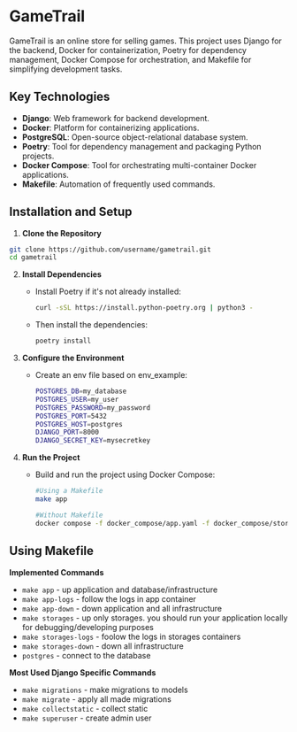 # GameTrail

GameTrail is an online store for selling games. This project uses Django for the backend, Docker for containerization, Poetry for dependency management, Docker Compose for orchestration, and Makefile for simplifying development tasks.

## Key Technologies

- **Django**: Web framework for backend development.
- **Docker**: Platform for containerizing applications.
- **PostgreSQL**: Open-source object-relational database system.
- **Poetry**: Tool for dependency management and packaging Python projects.
- **Docker Compose**: Tool for orchestrating multi-container Docker applications.
- **Makefile**: Automation of frequently used commands.

## Installation and Setup

1. **Clone the Repository**

```bash
git clone https://github.com/username/gametrail.git
cd gametrail 
```

2. **Install Dependencies**

   - Install Poetry if it's not already installed:
      ```bash
      curl -sSL https://install.python-poetry.org | python3 -
      ```
   - Then install the dependencies:
      ```bash
      poetry install
      ```
   
3. **Configure the Environment**

   - Create an env file based on env_example:
      ```bash
      POSTGRES_DB=my_database
      POSTGRES_USER=my_user
      POSTGRES_PASSWORD=my_password
      POSTGRES_PORT=5432
      POSTGRES_HOST=postgres
      DJANGO_PORT=8000
      DJANGO_SECRET_KEY=mysecretkey
      ```

4. **Run the Project**

   - Build and run the project using Docker Compose:
      ```bash
      #Using a Makefile
      make app

      #Without Makefile
      docker compose -f docker_compose/app.yaml -f docker_compose/storages.yaml --env-file env/.env  up --build -d
      ```

## Using Makefile

**Implemented Commands**

* `make app` - up application and database/infrastructure
* `make app-logs` - follow the logs in app container
* `make app-down` - down application and all infrastructure
* `make storages` - up only storages. you should run your application locally for debugging/developing purposes
* `make storages-logs` - foolow the logs in storages containers
* `make storages-down` - down all infrastructure
* `postgres` - сonnect to the database

**Most Used Django Specific Commands**

* `make migrations` - make migrations to models
* `make migrate` - apply all made migrations
* `make collectstatic` - collect static
* `make superuser` - create admin user